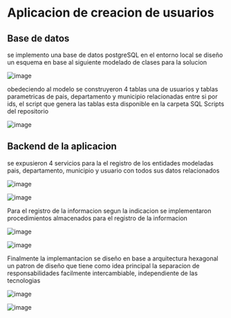 # Aplicacion de creacion de usuarios
## Base de datos 
se implemento una base de datos postgreSQL en el entorno local se diseño un esquema en base al siguiente modelado de clases para la solucion 

![image](https://github.com/user-attachments/assets/a559eee3-c758-4b0a-ab92-e9fbc46a90e6)

obedeciendo al modelo se construyeron  4 tablas una de usuarios y tablas parametricas de pais, departamento y municipio relacionadas entre si por ids, el script que genera las tablas esta disponible en la carpeta SQL Scripts del repositorio

![image](https://github.com/user-attachments/assets/c7da2f1a-608d-4619-a63b-f3d8c6dfca34)


## Backend de la aplicacion 
se expusieron 4 servicios para la el registro de los entidades modeladas pais, departamento, municipio y usuario con todos sus datos relacionados

![image](https://github.com/user-attachments/assets/3681bbf5-bf79-400b-aeec-d17da44e0ea5)

![image](https://github.com/user-attachments/assets/e051bac3-91fa-4454-961e-e6ba2d848c21)

Para el registro de la informacion segun la indicacion se implementaron procedimientos almacenados para el registro de la informacion

![image](https://github.com/user-attachments/assets/8ac4211c-5666-4385-b325-171e0b7c604a)

![image](https://github.com/user-attachments/assets/4647463c-9161-4278-a86e-dd563af88f5d)

Finalmente la implemantacion se diseño en base a  arquitectura hexagonal un patron de diseño que tiene como idea principal la separacion de responsabilidades facilmente intercambiable, independiente de las tecnologias 

![image](https://github.com/user-attachments/assets/63e7772c-dd54-4a67-b3f7-3cad2232eff6)


![image](https://github.com/user-attachments/assets/f03b8f5f-f890-452f-b04e-3f5c5604de98)


 
